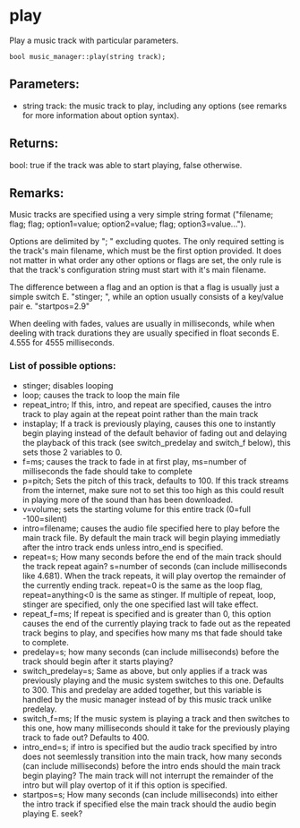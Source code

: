 # play
Play a music track with particular parameters.

`bool music_manager::play(string track);`

## Parameters:
* string track: the music track to play, including any options (see remarks for more information about option syntax).

## Returns:
bool: true if the track was able to start playing, false otherwise.

## Remarks:
Music tracks are specified using a very simple string format ("filename; flag; flag; option1=value; option2=value; flag; option3=value...").

Options are delimited by "; " excluding quotes. The only required setting is the track's main filename, which must be the first option provided. It does not matter in what order any other options or flags are set, the only rule is that the track's configuration string must start with it's main filename.

The difference between a flag and an option is that a flag is usually just a simple switch E. "stinger; ", while an option usually consists of a key/value pair e. "startpos=2.9"

When deeling with fades, values are usually in milliseconds, while when deeling with track durations they are usually specified in float seconds E. 4.555 for 4555 milliseconds.

### List of possible options:
* stinger; disables looping
* loop; causes the track to loop the main file
* repeat_intro; If this, intro, and repeat are specified, causes the intro track to play again at the repeat point rather than the main track
* instaplay; If a track is previously playing, causes this one to instantly begin playing instead of the default behavior of fading out and delaying the playback of this track (see switch_predelay and switch_f below), this sets those 2 variables to 0.
* f=ms; causes the track to fade in at first play, ms=number of milliseconds the fade should take to complete
* p=pitch; Sets the pitch of this track, defaults to 100. If this track streams from the internet, make sure not to set this too high as this could result in playing more of the sound than has been downloaded.
* v=volume; sets the starting volume for this entire track (0=full -100=silent)
* intro=filename; causes the audio file specified here to play before the main track file. By default the main track will begin playing immediatly after the intro track ends unless intro_end is specified.
* repeat=s; How many seconds before the end of the main track should the track repeat again? s=number of seconds (can include milliseconds like 4.681). When the track repeats, it will play overtop the remainder of the currently ending track. repeat=0 is the same as the loop flag, repeat=anything<0 is the same as stinger. If multiple of repeat, loop, stinger are specified, only the one specified last will take effect.
* repeat_f=ms; If repeat is specified and is greater than 0, this option causes the end of the currently playing track to fade out as the repeated track begins to play, and specifies how many ms that fade should take to complete.
* predelay=s; how many seconds (can include milliseconds) before the track should begin after it starts playing?
* switch_predelay=s; Same as above, but only applies if a track was previously playing and the music system switches to this one. Defaults to 300. This and predelay are added together, but this variable is handled by the music manager instead of by this music track unlike predelay.
* switch_f=ms; If the music system is playing a track and then switches to this one, how many milliseconds should it take for the previously playing track to fade out? Defaults to 400.
* intro_end=s; if intro is specified but the audio track specified by intro does not seemlessly transition into the main track, how many seconds (can include milliseconds) before the intro ends should the main track begin playing? The main track will not interrupt the remainder of the intro but will play overtop of it if this option is specified.
* startpos=s; How many seconds (can include milliseconds) into either the intro track if specified else the main track should the audio begin playing E. seek?
